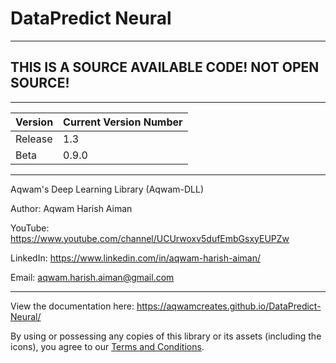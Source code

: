 # DataPredict Neural

--------------------------------------------------------------------

## THIS IS A SOURCE AVAILABLE CODE! NOT OPEN SOURCE! 

--------------------------------------------------------------------

| Version    | Current Version Number |
|------------|------------------------|
| Release    | 1.3                    |
| Beta       | 0.9.0                  |

--------------------------------------------------------------------

Aqwam's Deep Learning Library (Aqwam-DLL)

Author: Aqwam Harish Aiman
	
YouTube: https://www.youtube.com/channel/UCUrwoxv5dufEmbGsxyEUPZw
	
LinkedIn: https://www.linkedin.com/in/aqwam-harish-aiman/

Email: aqwam.harish.aiman@gmail.com
	
--------------------------------------------------------------------

View the documentation here: https://aqwamcreates.github.io/DataPredict-Neural/

By using or possessing any copies of this library or its assets (including the icons), you agree to our [Terms and Conditions](docs/TermsAndConditions.md).
